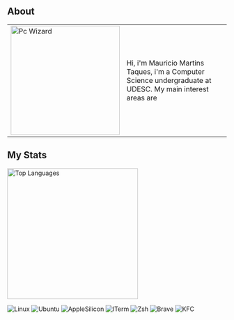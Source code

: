 ## About
<table>
  <tr>
    <td><img src="https://github.com/user-attachments/assets/e97d08fb-64a1-4d09-835a-c53b0a53cd7c" width="250" alt="Pc Wizard"/></td>
    <td>
      <p>
        Hi, i'm Mauricio Martins Taques, i'm a Computer Science undergraduate at UDESC.
        My main interest areas are 
      </p>
    </td>
  </tr>
</table>

## My Stats

<td>
   <img src="https://github-readme-stats.vercel.app/api/top-langs/?username=mautaques&layout=donut&theme=blue-green" width="300" alt="Top Languages"/>
</td>
  

![Linux](https://img.shields.io/badge/Linux-FCC624?style=for-the-badge&logo=linux&logoColor=black)
![Ubuntu](https://img.shields.io/badge/Ubuntu-E95420?style=for-the-badge&logo=ubuntu&logoColor=white)
![AppleSilicon](https://img.shields.io/badge/apple%20silicon-333333?style=for-the-badge&logo=apple&logoColor=white)
![ITerm](https://img.shields.io/badge/iTerm2-000000?style=for-the-badge&logo=iterm2&logoColor=white)
![Zsh](https://img.shields.io/badge/Zsh-F15A24?style=for-the-badge&logo=Zsh&logoColor=white)
![Brave](https://img.shields.io/badge/Brave-FF1B2D?style=for-the-badge&logo=Brave&logoColor=white)
![KFC](https://img.shields.io/badge/KFC-F40027?style=for-the-badge&logo=kfc&logoColor=white)


